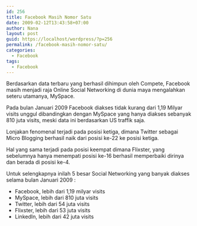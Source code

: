 ```yaml
---
id: 256
title: Facebook Masih Nomor Satu
date: 2009-02-12T13:43:58+07:00
author: Nana
layout: post
guid: https://localhost/wordpress/?p=256
permalink: /facebook-masih-nomor-satu/
categories:
  - Facebook
tags:
  - Facebook
---
```

Berdasarkan data terbaru yang berhasil dihimpun oleh Compete, Facebook masih menjadi raja Online Social Networking di dunia maya mengalahkan seteru utamanya, MySpace.

Pada bulan Januari 2009 Facebook diakses tidak kurang dari 1,19 Milyar visits unggul dibandingkan dengan MySpace yang hanya diakses sebanyak 810 juta visits, meski data ini berdasarkan US traffik saja.

Lonjakan fenomenal terjadi pada posisi ketiga, dimana Twitter sebagai Micro Blogging berhasil naik dari posisi ke-22 ke posisi ketiga.

Hal yang sama terjadi pada posisi keempat dimana Flixster, yang sebelumnya hanya menempati posisi ke-16 berhasil memperbaiki dirinya dan berada di posisi ke-4.

Untuk selengkapnya inilah 5 besar Social Networking yang banyak diakses selama bulan Januari 2009 :

  * Facebook, lebih dari 1,19 milyar visits
  * MySpace, lebih dari 810 juta visits
  * Twitter, lebih dari 54 juta visits
  * Flixster, lebih dari 53 juta visits
  * LinkedIn, lebih dari 42 juta visits
